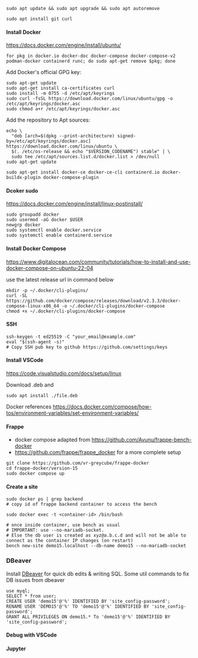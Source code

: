 ```
sudo apt update && sudo apt upgrade && sudo apt autoremove

sudo apt install git curl
```

#### Install Docker

https://docs.docker.com/engine/install/ubuntu/

```
for pkg in docker.io docker-doc docker-compose docker-compose-v2 podman-docker containerd runc; do sudo apt-get remove $pkg; done
```
Add Docker's official GPG key:
```
sudo apt-get update
sudo apt-get install ca-certificates curl
sudo install -m 0755 -d /etc/apt/keyrings
sudo curl -fsSL https://download.docker.com/linux/ubuntu/gpg -o /etc/apt/keyrings/docker.asc
sudo chmod a+r /etc/apt/keyrings/docker.asc
```
Add the repository to Apt sources:
```
echo \
  "deb [arch=$(dpkg --print-architecture) signed-by=/etc/apt/keyrings/docker.asc] https://download.docker.com/linux/ubuntu \
  $(. /etc/os-release && echo "$VERSION_CODENAME") stable" | \
  sudo tee /etc/apt/sources.list.d/docker.list > /dev/null
sudo apt-get update	

sudo apt-get install docker-ce docker-ce-cli containerd.io docker-buildx-plugin docker-compose-plugin
```

#### Dcoker sudo
https://docs.docker.com/engine/install/linux-postinstall/
```
sudo groupadd docker
sudo usermod -aG docker $USER
newgrp docker
sudo systemctl enable docker.service
sudo systemctl enable containerd.service
```

#### Install Docker Compose
https://www.digitalocean.com/community/tutorials/how-to-install-and-use-docker-compose-on-ubuntu-22-04

use the latest release url in command below

```
mkdir -p ~/.docker/cli-plugins/
curl -SL https://github.com/docker/compose/releases/download/v2.3.3/docker-compose-linux-x86_64 -o ~/.docker/cli-plugins/docker-compose
chmod +x ~/.docker/cli-plugins/docker-compose
```

#### SSH
```
ssh-keygen -t ed25519 -C "your_email@example.com"
eval "$(ssh-agent -s)"
# Copy SSH pub key to github https://github.com/settings/keys
```


#### Install VSCode
https://code.visualstudio.com/docs/setup/linux

Download .deb and 
```
sudo apt install ./file.deb
```

Docker references
https://docs.docker.com/compose/how-tos/environment-variables/set-environment-variables/





#### Frappe 
- docker compose adapted from https://github.com/Avunu/frappe-bench-docker
- https://github.com/frappe/frappe_docker for a more complete setup



```
git clone https://github.com/vr-greycube/frappe-docker
cd frappe-docker/version-15
sudo docker compose up

```


#### Create a site



```
sudo docker ps | grep backend
# copy id of frappe backend container to access the bench

sudo docker exec -t <container-id> /bin/bash

# once inside container, use bench as usual
# IMPORTANT: use --no-mariadb-socket. 
# Else the db user is created as xyz@a.b.c.d and will not be able to connect as the container IP changes (on restart)
bench new-site demo15.localhost --db-name demo15 --no-mariadb-socket
```



### DBeaver

Install [DBeaver](https://dbeaver.io/download/) for quick db edits & writing SQL. Some util commands to fix DB issues from dbeaver
```
use myql;
SELECT * from user;
CREATE USER 'demo15'@'%' IDENTIFIED BY 'site_config-password';
RENAME USER 'DEMO15'@'%' TO 'demo15'@'%' IDENTIFIED BY 'site_config-password';
GRANT ALL PRIVILEGES ON demo15.* To 'demo15'@'%' IDENTIFIED BY 'site_config-password';
```

#### Debug with VSCode



#### Jupyter
